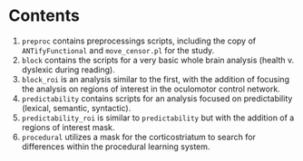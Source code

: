 # Contents

1. `preproc` contains preprocessings scripts, including the copy of `ANTifyFunctional` and `move_censor.pl` for the study.
2. `block` contains the scripts for a very basic whole brain analysis (health v. dyslexic during reading).
3. `block_roi` is an analysis similar to the first, with the addition of focusing the analysis on regions of interest in the oculomotor control network.
4. `predictability` contains scripts for an analysis focused on predictability (lexical, semantic, syntactic).
5. `predictability_roi` is similar to `predictability` but with the addition of a regions of interest mask.
6. `procedural` utilizes a mask for the corticostriatum to search for differences within the procedural learning system.
